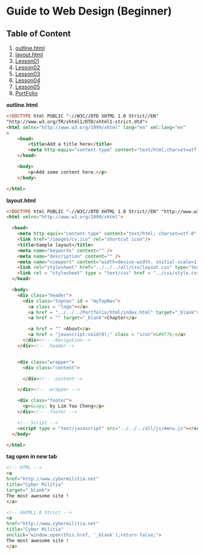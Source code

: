 # Guide to Web Design (Beginner)

## Table of Content
1. [outline.html](https://github.com/yclim95/GuidetoWebDesign/blob/master/outline.html)
2. [layout.html](https://github.com/yclim95/GuidetoWebDesign/blob/master/all/html/layout.html)
3. [Lesson01](https://github.com/yclim95/GuidetoWebDesign/tree/master/Lesson01)
4. [Lesson02](https://github.com/yclim95/GuidetoWebDesign/tree/master/Lesson02)
5. [Lesson03](https://github.com/yclim95/GuidetoWebDesign/tree/master/Lesson03)
6. [Lesson04](https://github.com/yclim95/GuidetoWebDesign/tree/master/Lesson04/ReferenceList)
7. [Lesson05](https://github.com/yclim95/GuidetoWebDesign/tree/master/Lesson05)
8. [PortFolio](https://github.com/yclim95/GuidetoWebDesign/tree/master/PortFolio)

**outline.html**
```html
<!DOCTYPE html PUBLIC "-//W3C//DTD XHTML 1.0 Strict//EN"
"http://www.w3.org/TR/xhtml1/DTD/xhtml1-strict.dtd">
<html xmlns="http://www.w3.org/1999/xhtml" lang="en" xml:lang="en"
>
	<head>
		<title>Add a title here</title>
		<meta http-equiv="content-type" content="text/html;charset=utf-8" />
	</head>

	<body>
		<p>Add some content here.</p>
	</body>

</html>
```

**layout.html**
```html
<!DOCTYPE html PUBLIC "-//W3C//DTD XHTML 1.0 Strict//EN" "http://www.w3.org/TR/xhtml1/DTD/xhtml1-strict.dtd">
<html xmlns="http://www.w3.org/1999/xhtml">

  <head>
  	<meta http-equiv="content-type" content="text/html; charset=utf-8" />
    <link href="/images/cv.ico" rel="shortcut icon"/>
  	<title>Sample layout</title>
  	<meta name="keywords" content="" />
  	<meta name="description" content="" />
    <meta name="viewport" content="width=device-width, initial-scale=1.0">
  	<link rel="stylesheet" href="../../../all/css/layout.css" type="text/css" />
    <link rel = "stylesheet" type = "text/css" href = "../css/style.css" />
  </head>

  <body>
    <div class="header">
      <div class="topnav" id = "myTopNav">
        <a class = "logo"></a>
        <a href = "../../../Portfolio/html/index.html" target="_blank">Home</a>
        <a href = "" target="_blank">Chapter</a>

        <a href = "" >About</a>
        <a href = "javascript:void(0);" class = "icon">&#9776;</a>
      </div><!-- .Navigation-->
    </div><!-- .header-->


    <div class="wrapper">
      <div class="content">

      </div><!-- .content-->

    </div><!-- .wrapper -->

    <div class="footer">
      <p>&copy; by Lim Yao Cheng</p>
    </div><!-- .footer -->

    <!-- Script -->
    <script type = "text/javascript" src="../../../all/js/menu.js"></script>
  </body>

</html>

```

**<a> tag open in new tab**
```html
<!-- HTML -->
<a
href="http://www.cybermilitia.net"
title="Cyber Militia"
target="_blank">
The most awesome site !
</a>

<!-- XHTML1.0 Strict -->
<a
href="http://www.cybermilitia.net"
title="Cyber Militia"
onclick="window.open(this.href, '_blank');return false;">
The most awesome site !
</a>
```
